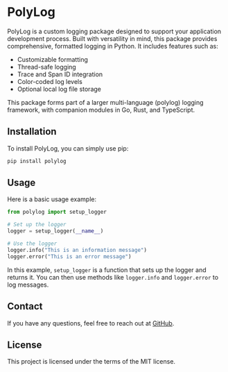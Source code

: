 # PolyLog

PolyLog is a custom logging package designed to support your application development process. Built with versatility in mind, this package provides comprehensive, formatted logging in Python. It includes features such as:

- Customizable formatting
- Thread-safe logging
- Trace and Span ID integration
- Color-coded log levels
- Optional local log file storage

This package forms part of a larger multi-language (polylog) logging framework, with companion modules in Go, Rust, and TypeScript.

## Installation

To install PolyLog, you can simply use pip:

```bash
pip install polylog
```

## Usage

Here is a basic usage example:

```python
from polylog import setup_logger

# Set up the logger
logger = setup_logger(__name__)

# Use the logger
logger.info("This is an information message")
logger.error("This is an error message")
```

In this example, `setup_logger` is a function that sets up the logger and returns it. You can then use methods like `logger.info` and `logger.error` to log messages.

## Contact

If you have any questions, feel free to reach out at [GitHub](https://github.com/lvlcn-t/polylog/issues).

## License

This project is licensed under the terms of the MIT license.

